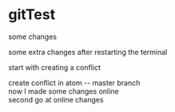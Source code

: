 # gitTest

some changes

some extra changes after restarting the terminal

start with creating a conflict

create conflict in atom -- master branch  
now I made some changes online  
second go at online changes
